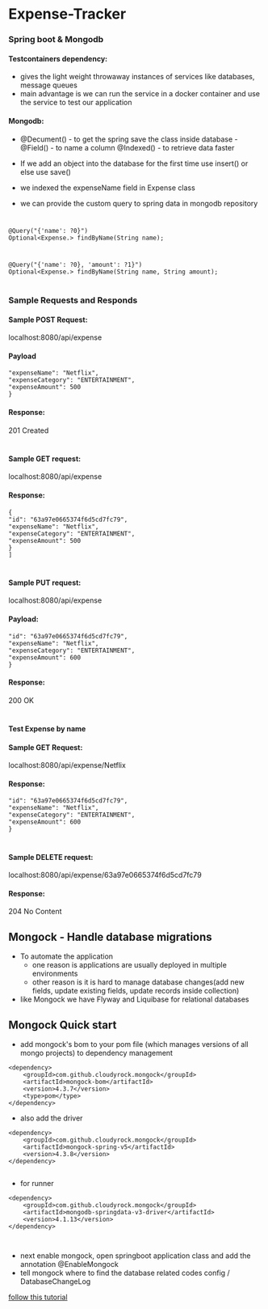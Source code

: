 # Expense-Tracker

### Spring boot & Mongodb

#### Testcontainers dependency:
- gives the light weight throwaway instances of services like databases, message queues
- main advantage is we can run the service in a docker container and use the service to test our application

#### Mongodb:
- @Decument() - to get the spring save the class inside database - @Field() - to name a column
@Indexed() - to retrieve data faster

- If we add an object into the database for the first time use insert() or else use save()
- we indexed the expenseName field in Expense class
- we can provide the custom query to spring data in mongodb repository
 # 
```
@Query("{'name': ?0}")
Optional<Expense.> findByName(String name);
```
#
```
@Query("{'name': ?0}, 'amount': ?1}")
Optional<Expense.> findByName(String name, String amount);
```
#
### Sample Requests and Responds

#### Sample POST Request:
localhost:8080/api/expense

#### Payload
```{
"expenseName": "Netflix",
"expenseCategory": "ENTERTAINMENT",
"expenseAmount": 500
}
```

#### Response:
201 Created
# 
#### Sample GET request:
localhost:8080/api/expense


#### Response:
```[
{
"id": "63a97e0665374f6d5cd7fc79",
"expenseName": "Netflix",
"expenseCategory": "ENTERTAINMENT",
"expenseAmount": 500
}
]
```

#
#### Sample PUT request:
localhost:8080/api/expense

#### Payload:
```{
"id": "63a97e0665374f6d5cd7fc79",
"expenseName": "Netflix",
"expenseCategory": "ENTERTAINMENT",
"expenseAmount": 600
}
```

#### Response:
200 OK
#
#### Test Expense by name
#### Sample GET Request:
localhost:8080/api/expense/Netflix

#### Response:
```{
"id": "63a97e0665374f6d5cd7fc79",
"expenseName": "Netflix",
"expenseCategory": "ENTERTAINMENT",
"expenseAmount": 600
}
```

#
#### Sample DELETE request:
localhost:8080/api/expense/63a97e0665374f6d5cd7fc79

#### Response:
204 No Content

## Mongock  - Handle database migrations

- To automate the application
  * one reason is applications are usually deployed in multiple environments
  * other reason is it is hard to manage database changes(add new fields, update existing fields, update records inside collection)
- like Mongock we have Flyway and Liquibase for relational databases


## Mongock Quick start

- add mongock's bom to your pom file (which manages versions of all mongo projects) to dependency management

```<!-- https://mvnrepository.com/artifact/com.github.cloudyrock.mongock/mongock-bom -->
<dependency>
    <groupId>com.github.cloudyrock.mongock</groupId>
    <artifactId>mongock-bom</artifactId>
    <version>4.3.7</version>
    <type>pom</type>
</dependency>

```
- also add the driver
```
<dependency>
    <groupId>com.github.cloudyrock.mongock</groupId>
    <artifactId>mongock-spring-v5</artifactId>
    <version>4.3.8</version>
</dependency>  
  
```
- for runner

```
<dependency>
    <groupId>com.github.cloudyrock.mongock</groupId>
    <artifactId>mongodb-springdata-v3-driver</artifactId>
    <version>4.1.13</version>
</dependency>



```

- next enable mongock, open springboot application class and add the annotation @EnableMongock
- tell mongock where to find the database related codes
config / DatabaseChangeLog
  

[follow this tutorial](https://programmingtechie.com/2021/01/06/spring-data-mongodb-tutorial/)

